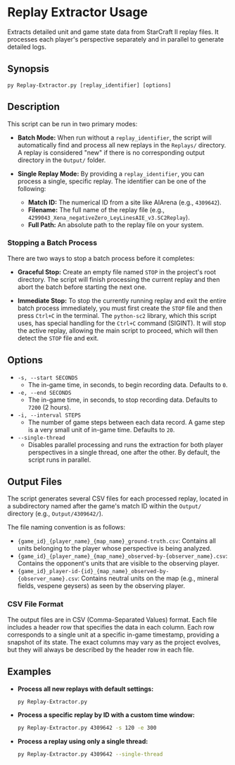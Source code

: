 # Replay Extractor Usage

Extracts detailed unit and game state data from StarCraft II replay files. It processes each player's perspective separately and in parallel to generate detailed logs.

## Synopsis

`py Replay-Extractor.py [replay_identifier] [options]`

## Description

This script can be run in two primary modes:

*   **Batch Mode:** When run without a `replay_identifier`, the script will automatically find and process all new replays in the `Replays/` directory. A replay is considered "new" if there is no corresponding output directory in the `Output/` folder.

*   **Single Replay Mode:** By providing a `replay_identifier`, you can process a single, specific replay. The identifier can be one of the following:
    *   **Match ID:** The numerical ID from a site like AIArena (e.g., `4309642`).
    *   **Filename:** The full name of the replay file (e.g., `4299043_Xena_negativeZero_LeyLinesAIE_v3.SC2Replay`).
    *   **Full Path:** An absolute path to the replay file on your system.

### Stopping a Batch Process

There are two ways to stop a batch process before it completes:

*   **Graceful Stop:** Create an empty file named `STOP` in the project's root directory. The script will finish processing the current replay and then abort the batch before starting the next one.

*   **Immediate Stop:** To stop the currently running replay and exit the entire batch process immediately, you must first create the `STOP` file and then press `Ctrl+C` in the terminal. The `python-sc2` library, which this script uses, has special handling for the `Ctrl+C` command (SIGINT). It will stop the active replay, allowing the main script to proceed, which will then detect the `STOP` file and exit.

## Options

*   `-s, --start SECONDS`
    *   The in-game time, in seconds, to begin recording data. Defaults to `0`.
*   `-e, --end SECONDS`
    *   The in-game time, in seconds, to stop recording data. Defaults to `7200` (2 hours).
*   `-i, --interval STEPS`
    *   The number of game steps between each data record. A game step is a very small unit of in-game time. Defaults to `20`.
*   `--single-thread`
    *   Disables parallel processing and runs the extraction for both player perspectives in a single thread, one after the other. By default, the script runs in parallel.

## Output Files

The script generates several CSV files for each processed replay, located in a subdirectory named after the game's match ID within the `Output/` directory (e.g., `Output/4309642/`).

The file naming convention is as follows:

*   `{game_id}_{player_name}_{map_name}_ground-truth.csv`: Contains all units belonging to the player whose perspective is being analyzed.
*   `{game_id}_{player_name}_{map_name}_observed-by-{observer_name}.csv`: Contains the opponent's units that are visible to the observing player.
*   `{game_id}_player-id-{id}_{map_name}_observed-by-{observer_name}.csv`: Contains neutral units on the map (e.g., mineral fields, vespene geysers) as seen by the observing player.

### CSV File Format

The output files are in CSV (Comma-Separated Values) format. Each file includes a header row that specifies the data in each column. Each row corresponds to a single unit at a specific in-game timestamp, providing a snapshot of its state. The exact columns may vary as the project evolves, but they will always be described by the header row in each file.

## Examples

*   **Process all new replays with default settings:**
    ```sh
    py Replay-Extractor.py
    ```

*   **Process a specific replay by ID with a custom time window:**
    ```sh
    py Replay-Extractor.py 4309642 -s 120 -e 300
    ```

*   **Process a replay using only a single thread:**
    ```sh
    py Replay-Extractor.py 4309642 --single-thread
    ```
